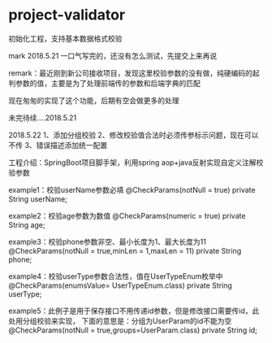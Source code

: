 # project-validator
初始化工程，支持基本数据格式校验

mark 2018.5.21 一口气写完的，还没有怎么测试，先提交上来再说

remark：最近刚到新公司接收项目，发现这里校验参数的没有做，纯硬编码的起判参数的值，主要是为了处理前端传的参数和后端字典的匹配

现在匆匆的实现了这个功能，后期有空会做更多的处理


未完待续....2018.5.21

2018.5.22
1、添加分组校验
2、修改校验值合法时必须传参标示问题，现在可以不传
3、错误描述添加统一配置



工程介绍：SpringBoot项目脚手架，利用spring aop+java反射实现自定义注解校验参数

example1：校验userName参数必填
@CheckParams(notNull = true)
private String userName;

example2：校验age参数为数值
@CheckParams(numeric = true)
private String age;

example3：校验phone参数非空、最小长度为1、最大长度为11
@CheckParams(notNull = true,minLen = 1,maxLen = 11)
private String phone;

example4：校验userType参数合法性，值在UserTypeEnum枚举中
@CheckParams(enumsValue= UserTypeEnum.class)
private String userType;

example5：此例子是用于保存接口不用传递id参数，但是修改接口需要传id，此处用分组校验来实现，
下面的意思是：分组为UserParam的id不能为空
@CheckParams(notNull = true,groups=UserParam.class)
private String id;
